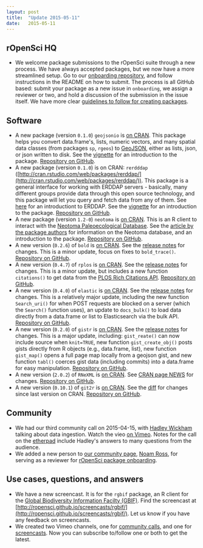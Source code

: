 ```yaml
---
layout: post
title:  "Update 2015-05-11"
date:   2015-05-11
---
```


## rOpenSci HQ

* We welcome package submissions to the rOpenSci suite through a new process. We have always accepted packages, but we now have a more streamlined setup. Go to our [onboarding repository](https://github.com/ropensci/onboarding/), and follow instructions in the README on how to submit. The process is all GitHub based: submit your package as a new issue in `onboarding`, we assign a reviewer or two, and hold a discussion of the submission in the issue itself. We have more clear [guidelines to follow for creating packages](https://github.com/ropensci/packaging_guide).

## Software

* A new package (version `0.1.0`) `geojsonio` is [on CRAN](http://cran.rstudio.com/web/packages/geojsonio/). This package helps you convert data.frame's, lists, numeric vectors, and many spatial data classes (from packages `sp`, `rgeos`) to [GeoJSON](http://geojson.org/geojson-spec.html), either as lists, json, or json written to disk. See the [vignette](http://cran.rstudio.com/web/packages/geojsonio/vignettes/geojsonio_vignette.html) for an introduction to the package. [Repository on GitHub](https://github.com/ropensci/geojsonio).
* A new package (version `0.1.0`) is on CRAN: `rerdddap` ([http://cran.rstudio.com/web/packages/rerddap/](http://cran.rstudio.com/web/packages/rerddap/)). This package is a general interface for working with ERDDAP servers - basically, many different groups provide data through this open source technology, and this package will let you query and fetch data from any of them. See [here](http://upwell.pfeg.noaa.gov/erddap/information.html) for an introductiont to ERDDAP. See the [vignette](http://cran.rstudio.com/web/packages/rerddap/vignettes/rerddap_vignette.html) for an introduction to the package. [Repository on GitHub](https://github.com/ropensci/rerddap).
* A new package (version `1.2-0`) `neotoma` is [on CRAN](http://cran.rstudio.com/web/packages/neotoma/). This is an R client to interact with the [Neotoma Paleoecological Database](http://www.neotomadb.org/). See the [article by the package authors](http://www.openquaternary.com/articles/10.5334/oq.ab/) for information on the Neotoma database, and an introduction to the package. [Repository on GitHub](https://github.com/ropensci/neotoma).
* A new version (`0.2.6`) of `bold` is [on CRAN](http://cran.rstudio.com/web/packages/bold). See the [release notes](https://github.com/ropensci/bold/releases/tag/v0.2.6) for changes. This is a minor update, focus on fixes to `bold_trace()`. [Repository on GitHub](https://github.com/ropensci/bold).
* A new version (`0.4.7`) of `rplos` is [on CRAN](http://cran.rstudio.com/web/packages/rplos). See the [release notes](https://github.com/ropensci/rplos/releases/tag/v0.4.7) for changes. This is a minor update, but includes a new function `citations()` to get data from the [PLOS Rich Citations API](http://api.richcitations.org/). [Repository on GitHub](https://github.com/ropensci/rplos).
* A new version (`0.4.0`) of `elastic` is [on CRAN](http://cran.rstudio.com/web/packages/elastic). See the [release notes](https://github.com/ropensci/elastic/releases/tag/v0.4.0) for changes. This is a relatively major update, including the new function `Search_uri()` for when POST requests are blocked on a server (which the `Search()` function uses), an update to `docs_bulk()` to load data directly from a data.frame or list to Elasticsearch via the bulk API. [Repository on GitHub](https://github.com/ropensci/elastic).
* A new version (`0.2.0`) of `gistr` is [on CRAN](http://cran.rstudio.com/web/packages/gistr). See the [release notes](https://github.com/ropensci/gistr/releases/tag/v0.2.0) for changes. This is a major update, including: `gist_reate()` can now include source when `knit=TRUE`, new function `gist_create_obj()` posts gists directly from R objects (e.g., data.frame, list), new function `gist_map()` opens a full page map locally from a geojson gist, and new function `tabl()` coerces gist data (including commits) into a data.frame for easy manipulation. [Repository on GitHub](https://github.com/ropensci/gistr).
* A new version (`2.0.2`) of `RNeXML` is [on CRAN](http://cran.rstudio.com/web/packages/RNeXML). See [CRAN page NEWS](http://cran.rstudio.com/web/packages/RNeXML/NEWS) for changes. [Repository on GitHub](https://github.com/ropensci/RNeXML).
* A new version (`0.10.1`) of `git2r` is [on CRAN](http://cran.rstudio.com/web/packages/git2r). See the [diff](https://github.com/ropensci/git2r/compare/v0.7...v0.10.1) for changes since last version on CRAN. [Repository on GitHub](https://github.com/ropensci/git2r).

## Community

* We had our third community call on 2015-04-15, with [Hadley Wickham](http://had.co.nz/) talking about data ingestion. Watch the vieo [on Vimeo](https://vimeo.com/125174198). Notes for the call on the [etherpad](https://ropensci.etherpad.mozilla.org/comm-call-04-15) include Hadley's answers to many questions from the audience.
* We added a new person to [our community page](https://ropensci.org/community/#noam), [Noam Ross](http://www.noamross.net/), for serving as a reviewer for [rOpenSci package onboarding](https://github.com/ropensci/onboarding#review-board).

## Use cases, questions, and answers

* We have a new screencast. It is for the `rgbif` package, an R client for the [Global Biodiversity Information Facilty (GBIF)](http://www.gbif.org/). Find the screencast at [http://ropensci.github.io/screencasts/rgbif/](http://ropensci.github.io/screencasts/rgbif/). Let us know if you have any feedback on screencasts. 
* We created two Vimeo channels, one for [community calls](https://vimeo.com/channels/rocommunitycalls), and one for [screencasts](https://vimeo.com/channels/roscreencasts). Now you can subscribe to/follow one or both to get the latest.
